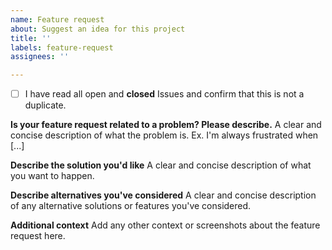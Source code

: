 ```yaml
---
name: Feature request
about: Suggest an idea for this project
title: ''
labels: feature-request
assignees: ''

---
```


- [ ] I have read all open and **closed** Issues and confirm that this is not a duplicate.

**Is your feature request related to a problem? Please describe.**
A clear and concise description of what the problem is. Ex. I'm always frustrated when [...]

**Describe the solution you'd like**
A clear and concise description of what you want to happen.

**Describe alternatives you've considered**
A clear and concise description of any alternative solutions or features you've considered.

**Additional context**
Add any other context or screenshots about the feature request here.
